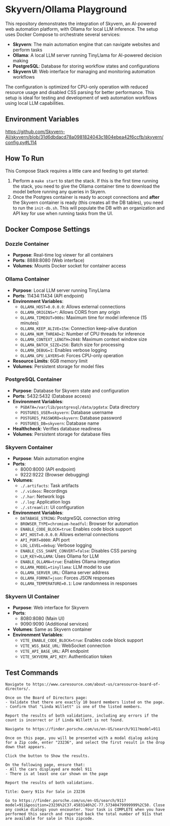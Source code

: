 # Skyvern/Ollama Playground
This repository demonstrates the integration of Skyvern, an AI-powered web automation platform, with Ollama for local LLM inference. The setup uses Docker Compose to orchestrate several services:

- **Skyvern**: The main automation engine that can navigate websites and perform tasks
- **Ollama**: A local LLM server running TinyLlama for AI-powered decision making
- **PostgreSQL**: Database for storing workflow states and configurations
- **Skyvern UI**: Web interface for managing and monitoring automation workflows

The configuration is optimized for CPU-only operation with reduced resource usage and disabled CSS parsing for better performance. This setup is ideal for testing and development of web automation workflows using local LLM capabilities.

## Environment Variables
https://github.com/Skyvern-AI/skyvern/blob/31d6dbdacd78a0981824043c1804ebea42f6ccfb/skyvern/config.py#L114

## How To Run
This Compose Stack requires a little care and feeding to get started:
1. Perform a `make start` to start the stack. If this is the first time running the stack, you need to give the Ollama container time to download the model before running any queries in Skyern.
2. Once the Postgres container is ready to accept connections and **after** the Skyvern container is ready (this creates all the DB tables), you need to run the `init-db.sh`. This will populate the DB with an organization and API key for use when running tasks from the UI.

## Docker Compose Settings

### Dozzle Container
- **Purpose**: Real-time log viewer for all containers
- **Ports**: 8888:8080 (Web interface)
- **Volumes**: Mounts Docker socket for container access

### Ollama Container
- **Purpose**: Local LLM server running TinyLlama
- **Ports**: 11434:11434 (API endpoint)
- **Environment Variables**:
  - `OLLAMA_HOST=0.0.0.0`: Allows external connections
  - `OLLAMA_ORIGINS=*`: Allows CORS from any origin
  - `OLLAMA_TIMEOUT=900s`: Maximum time for model inference (15 minutes)
  - `OLLAMA_KEEP_ALIVE=15m`: Connection keep-alive duration
  - `OLLAMA_NUM_THREAD=2`: Number of CPU threads for inference
  - `OLLAMA_CONTEXT_LENGTH=2048`: Maximum context window size
  - `OLLAMA_BATCH_SIZE=256`: Batch size for processing
  - `OLLAMA_DEBUG=1`: Enables verbose logging
  - `OLLAMA_GPU_LAYERS=0`: Forces CPU-only operation
- **Resource Limits**: 6GB memory limit
- **Volumes**: Persistent storage for model files

### PostgreSQL Container
- **Purpose**: Database for Skyvern state and configuration
- **Ports**: 5432:5432 (Database access)
- **Environment Variables**:
  - `PGDATA=/var/lib/postgresql/data/pgdata`: Data directory
  - `POSTGRES_USER=skyvern`: Database username
  - `POSTGRES_PASSWORD=skyvern`: Database password
  - `POSTGRES_DB=skyvern`: Database name
- **Healthcheck**: Verifies database readiness
- **Volumes**: Persistent storage for database files

### Skyvern Container
- **Purpose**: Main automation engine
- **Ports**: 
  - 8000:8000 (API endpoint)
  - 9222:9222 (Browser debugging)
- **Volumes**: 
  - `./.artifacts`: Task artifacts
  - `./.videos`: Recordings
  - `./.har`: Network logs
  - `./.log`: Application logs
  - `./.streamlit`: UI configuration
- **Environment Variables**:
  - `DATABASE_STRING`: PostgreSQL connection string
  - `BROWSER_TYPE=chromium-headful`: Browser for automation
  - `ENABLE_CODE_BLOCK=true`: Enables code block support
  - `API_HOST=0.0.0.0`: Allows external connections
  - `API_PORT=8000`: API port
  - `LOG_LEVEL=debug`: Verbose logging
  - `ENABLE_CSS_SHAPE_CONVERT=false`: Disables CSS parsing
  - `LLM_KEY=OLLAMA`: Uses Ollama for LLM
  - `ENABLE_OLLAMA=true`: Enables Ollama integration
  - `OLLAMA_MODEL=tinyllama`: LLM model to use
  - `OLLAMA_SERVER_URL`: Ollama server address
  - `OLLAMA_FORMAT=json`: Forces JSON responses
  - `OLLAMA_TEMPERATURE=0.1`: Low randomness in responses

### Skyvern UI Container
- **Purpose**: Web interface for Skyvern
- **Ports**: 
  - 8080:8080 (Main UI)
  - 9090:9090 (Additional services)
- **Volumes**: Same as Skyvern container
- **Environment Variables**:
  - `VITE_ENABLE_CODE_BLOCK=true`: Enables code block support
  - `VITE_WSS_BASE_URL`: WebSocket connection
  - `VITE_API_BASE_URL`: API endpoint
  - `VITE_SKYVERN_API_KEY`: Authentication token

## Test Commands
```
Navigate to https://www.caresource.com/about-us/caresource-board-of-directors/.

Once on the Board of Directors page:
- Validate that there are exactly 10 board members listed on the page.
- Confirm that "Linda Willett" is one of the listed members.

Report the results of both validations, including any errors if the count is incorrect or if Linda Willett is not found.
```

```
Navigate to https://finder.porsche.com/us/en-US/search/911?model=911

Once on this page, you will be presented with a modal dialog asking for a Zip code, enter "23236", and select the first result in the drop down that appears.

Click the button to Show the results.

On the following page, ensure that:
- All the cars displayed are model 911
- There is at least one car shown on the page

Report the results of both validations.
```

```
Title: Query 911s For Sale in 23236

Go to https://finder.porsche.com/us/en-US/search/911?model=911&position=23236%2C37.4583146%2C-77.57340479999999%2C50. Close any cookie dialogs youn encounter. Your task is COMPLETE when you have performed this search and reported back the total number of 911s that are available for sale in this zipcode.

```